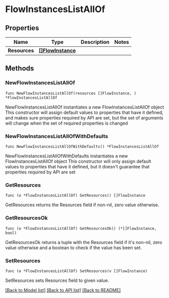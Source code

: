 # FlowInstancesListAllOf

## Properties

Name | Type | Description | Notes
------------ | ------------- | ------------- | -------------
**Resources** | [**[]FlowInstance**](FlowInstance.md) |  | 

## Methods

### NewFlowInstancesListAllOf

`func NewFlowInstancesListAllOf(resources []FlowInstance, ) *FlowInstancesListAllOf`

NewFlowInstancesListAllOf instantiates a new FlowInstancesListAllOf object
This constructor will assign default values to properties that have it defined,
and makes sure properties required by API are set, but the set of arguments
will change when the set of required properties is changed

### NewFlowInstancesListAllOfWithDefaults

`func NewFlowInstancesListAllOfWithDefaults() *FlowInstancesListAllOf`

NewFlowInstancesListAllOfWithDefaults instantiates a new FlowInstancesListAllOf object
This constructor will only assign default values to properties that have it defined,
but it doesn't guarantee that properties required by API are set

### GetResources

`func (o *FlowInstancesListAllOf) GetResources() []FlowInstance`

GetResources returns the Resources field if non-nil, zero value otherwise.

### GetResourcesOk

`func (o *FlowInstancesListAllOf) GetResourcesOk() (*[]FlowInstance, bool)`

GetResourcesOk returns a tuple with the Resources field if it's non-nil, zero value otherwise
and a boolean to check if the value has been set.

### SetResources

`func (o *FlowInstancesListAllOf) SetResources(v []FlowInstance)`

SetResources sets Resources field to given value.



[[Back to Model list]](../README.md#documentation-for-models) [[Back to API list]](../README.md#documentation-for-api-endpoints) [[Back to README]](../README.md)


